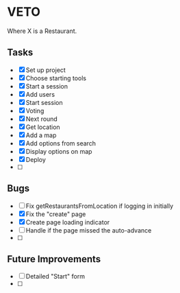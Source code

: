# VETO

Where X is a Restaurant.

## Tasks

- [x] Set up project
- [x] Choose starting tools
- [x] Start a session
- [x] Add users
- [x] Start session
- [x] Voting
- [x] Next round
- [x] Get location
- [x] Add a map
- [x] Add options from search
- [x] Display options on map
- [x] Deploy
- [ ]

## Bugs

- [ ] Fix getRestaurantsFromLocation if logging in initially
- [x] Fix the "create" page
- [x] Create page loading indicator
- [ ] Handle if the page missed the auto-advance
- [ ]

## Future Improvements

- [ ] Detailed "Start" form
- [ ]
